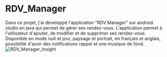 # RDV_Manager
Dans ce projet, j'ai développé l'application "RDV Manager" sur android studio en java qui permet de gérer ses rendez-vous. L'application permet à l'utilisateur d'ajouter, de modifier et de supprimer ses rendez-vous. Disponible en mode nuit et jour, paysage et portrait, en français et anglais, possibilité d'avoir des notifications rappel et une musique de fond. 
![RDV_Manager_Insight](https://user-images.githubusercontent.com/99622386/229650643-9a19d4a3-038c-4985-960d-b334868c58c6.png)
